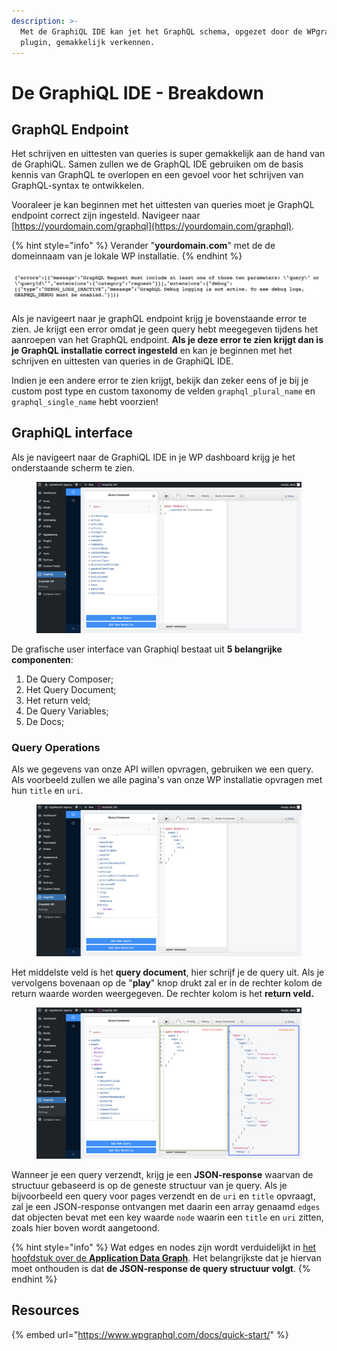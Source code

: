 ```yaml
---
description: >-
  Met de GraphiQL IDE kan jet het GraphQL schema, opgezet door de WPgraphQL
  plugin, gemakkelijk verkennen.
---
```


# De GraphiQL IDE - Breakdown

## GraphQL Endpoint

Het schrijven en uittesten van queries is super gemakkelijk aan de hand van de GraphiQL. Samen zullen we de GraphQL IDE gebruiken om de basis kennis van GraphQL te overlopen en een gevoel voor het schrijven van GraphQL-syntax te ontwikkelen.

Vooraleer je kan beginnen met het uittesten van queries moet je GraphQL endpoint correct zijn ingesteld. Navigeer naar [https://yourdomain.com/graphql](https://yourdomain.com/graphql).

{% hint style="info" %}
Verander "**yourdomain.com**" met de de domeinnaam van je lokale WP installatie.
{% endhint %}

![](<../../.gitbook/assets/image (81).png>)

Als je navigeert naar je graphQL endpoint krijg je bovenstaande error te zien. Je krijgt een error omdat je geen query hebt meegegeven tijdens het aanroepen van het GraphQL endpoint. **Als je deze error te zien krijgt dan is je GraphQL installatie correct ingesteld** en kan je beginnen met het schrijven en uittesten van queries in de GraphiQL IDE.

Indien je een andere error te zien krijgt, bekijk dan zeker eens of je bij je custom post type en custom taxonomy de velden `graphql_plural_name` en `graphql_single_name` hebt voorzien!

## GraphiQL interface

Als je navigeert naar de GraphiQL IDE in je WP dashboard krijg je het onderstaande scherm te zien.

<figure><img src="../../.gitbook/assets/image (177).png" alt=""><figcaption></figcaption></figure>

De grafische user interface van Graphiql bestaat uit **5 belangrijke componenten**:

1. De Query Composer;
2. Het Query Document;
3. Het return veld;
4. De Query Variables;
5. De Docs;

### Query Operations

Als we gegevens van onze API willen opvragen, gebruiken we een query. Als voorbeeld zullen we alle pagina's van onze WP installatie opvragen met hun `title` en `uri`.

<figure><img src="../../.gitbook/assets/image (210).png" alt=""><figcaption></figcaption></figure>

Het middelste veld is het **query document**, hier schrijf je de query uit. Als je vervolgens bovenaan op de "**play**" knop drukt zal er in de rechter kolom de return waarde worden weergegeven. De rechter kolom is het **return veld.**

<figure><img src="../../.gitbook/assets/image (146).png" alt=""><figcaption></figcaption></figure>

Wanneer je een query verzendt, krijg je een **JSON-response** waarvan de structuur gebaseerd is op de geneste structuur van je query. Als je bijvoorbeeld een query voor pages verzendt en de `uri` en `title` opvraagt, zal je een JSON-response ontvangen met daarin een array genaamd `edges` dat objecten bevat met een key waarde `node` waarin een `title` en `uri` zitten, zoals hier boven wordt aangetoond.

{% hint style="info" %}
Wat edges en nodes zijn wordt verduidelijkt in [het hoofdstuk over de **Application Data Graph**](../graphql/application-data-graph.md). Het belangrijkste dat je hiervan moet onthouden is dat **de JSON-response de query structuur volgt**.
{% endhint %}

## Resources

{% embed url="https://www.wpgraphql.com/docs/quick-start/" %}
